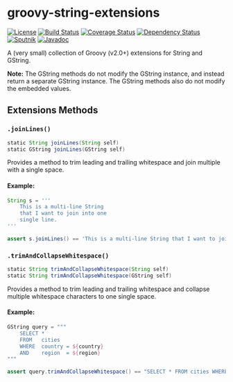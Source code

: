 # groovy-string-extensions
[![License](https://img.shields.io/hexpm/l/plug.svg)](https://www.apache.org/licenses/LICENSE-2.0)
[![Build Status](https://travis-ci.org/rvenutolo/groovy-string-extensions.svg?branch=master)](https://travis-ci.org/rvenutolo/groovy-string-extensions)
[![Coverage Status](https://coveralls.io/repos/github/rvenutolo/groovy-string-extensions/badge.svg?branch=master)](https://coveralls.io/github/rvenutolo/groovy-string-extensions?branch=master)
[![Dependency Status](https://www.versioneye.com/user/projects/57670911276f0f00498e3bca/badge.svg?style=flat)](https://www.versioneye.com/user/projects/57670911276f0f00498e3bca)
[![Sputnik](https://sputnik.ci/conf/badge)](https://sputnik.ci/app#/builds/rvenutolo/groovy-string-extensions)
[![Javadoc](http://javadoc-badge.appspot.com/org.venutolo/groovy-string-extensions.svg?label=javadoc)](https://rvenutolo.github.io/groovy-string-extensions/snapshot/apidocs)

A (very small) collection of Groovy (v2.0+) extensions for String and GString.

__Note:__ The GString methods do not modify the GString instance, and instead return a separate GString instance. The GString methods also do not modify the embedded values.

## Extensions Methods

### `.joinLines()`

```groovy
static String joinLines(String self)
static GString joinLines(GString self)
```

Provides a method to trim leading and trailing whitespace and join multiple with a single space.

#### Example:

```groovy
String s = '''
    This is a multi-line String
    that I want to join into one
    single line.
'''

assert s.joinLines() == 'This is a multi-line String that I want to join into one single line.'
```

### `.trimAndCollapseWhitespace()`

```groovy
static String trimAndCollapseWhitespace(String self)
static String trimAndCollapseWhitespace(GString self)
```

Provides a method to trim leading and trailing whitespace and collapse multiple whitespace characters to one single space.

#### Example:

```groovy
GString query = """
    SELECT *
    FROM   cities
    WHERE  country = ${country}
    AND    region  = ${region}
"""

assert query.trimAndCollapseWhitespace() == "SELECT * FROM cities WHERE country = ${country} AND region = ${region}"
```

